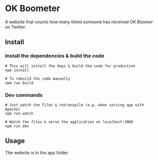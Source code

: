 # OK Boometer

A website that counts how many times someone has received *OK Boomer* on Twitter.

## Install

### Install the dependencies & build the code

```
# This will install the deps & build the code for production
npm install

# To rebuild the code manually
npm run build
```

### Dev commands

```
# Just watch the files & retranspile (e.g. when serving app with Apache)
npm run watch

# Watch the files & serve the application on localhost:3000
npm run dev
```

## Usage
The website is in the app folder.